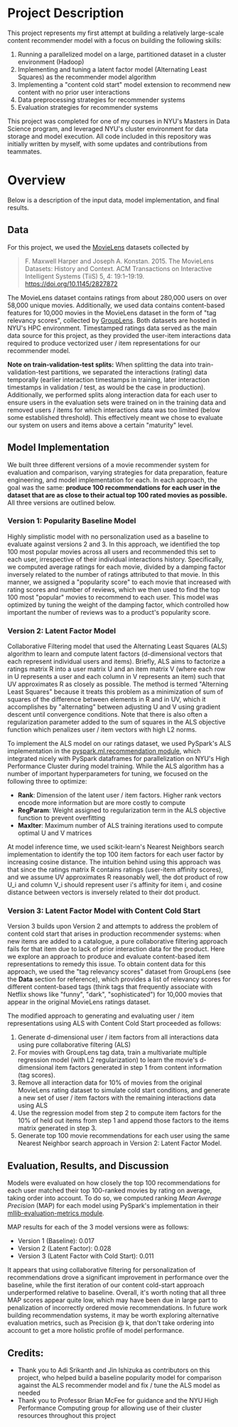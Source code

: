 # Project Description
This project represents my first attempt at building a relatively large-scale content recommender model with a focus on building the following skills:
1. Running a parallelized model on a large, partitioned dataset in a cluster environment (Hadoop)
2. Implementing and tuning a latent factor model (Alternating Least Squares) as the recommender model algorithm
3. Implementing a "content cold start" model extension to recommend new content with no prior user interactions
4. Data preprocessing strategies for recommender systems
5. Evaluation strategies for recommender systems

This project was completed for one of my courses in NYU's Masters in Data Science program, and leveraged NYU's cluster environment for data storage and model execution. All code included in this repository was initially written by myself, with some updates and contributions from teammates.

# Overview

Below is a description of the input data, model implementation, and final results.

## Data

For this project, we used the [MovieLens](https://grouplens.org/datasets/movielens/latest/) datasets collected by 
> F. Maxwell Harper and Joseph A. Konstan. 2015. 
> The MovieLens Datasets: History and Context. 
> ACM Transactions on Interactive Intelligent Systems (TiiS) 5, 4: 19:1–19:19. https://doi.org/10.1145/2827872

The MovieLens dataset contains ratings from about 280,000 users on over 58,000 unique movies. Additionally, we used data contains content-based features for 10,000 movies in the MovieLens dataset in the form of "tag relevancy scores", collected by [GroupLens](https://grouplens.org/datasets/movielens/tag-genome/). Both datasets are hosted in NYU's HPC environment. Timestamped ratings data served as the main data source for this project, as they provided the user-item interactions data required to produce vectorized user / item representations for our recommender model.

**Note on train-validation-test splits:** When splitting the data into train-validation-test partitions, we separated the interactions (rating) data temporally (earlier interaction timestamps in training, later interaction timestamps in validation / test, as would be the case in production). Additionally, we performed splits along interaction data for each user to ensure users in the evaluation sets were trained on in the training data and removed users / items for which interactions data was too limited (below some established threshold). This effectively meant we chose to evaluate our system on users and items above a certain "maturity" level.


## Model Implementation
We built three different versions of a movie recommender system for evaluation and comparison, varying strategies for data preparation, feature engineering, and model implementation for each. In each approach, the goal was the same: **produce 100 recommendations for each user in the dataset that are as close to their actual top 100 rated movies as possible.** All three versions are outlined below.

### Version 1: Popularity Baseline Model
Highly simplistic model with no personalization used as a baseline to evaluate against versions 2 and 3. In this approach, we identified the top 100 most popular movies across all users and recommended this set to each user, irrespective of their individual interactions history. Specifically, we computed average ratings for each movie, divided by a damping factor inversely related to the number of ratings attributed to that movie. In this manner, we assigned a "popularity score" to each movie that increased with rating scores and number of reviews, which we then used to find the top 100 most "popular" movies to recommend to each user. This model was optimized by tuning the weight of the damping factor, which controlled how important the number of reviews was to a product's popularity score.

### Version 2: Latent Factor Model
Collaborative Filtering model that used the Alternating Least Squares (ALS) algorithm to learn and compute latent factors (d-dimensional vectors that each represent individual users and items). Briefly, ALS aims to factorize a ratings matrix R into a user matrix U and an item matrix V (where each row in U represents a user and each column in V represents an item) such that UV approximates R as closely as possible. The method is termed "Alterning Least Squares" because it treats this problem as a minimization of sum of squares of the difference between elements in R and in UV, which it accomplishes by "alternating" between adjusting U and V using gradient descent until convergence conditions. Note that there is also often a regularization parameter added to the sum of squares in the ALS objective function which penalizes user / item vectors with high L2 norms.

To implement the ALS model on our ratings dataset, we used PySpark's ALS implementation in the [pyspark.ml.recommendation module](https://spark.apache.org/docs/3.0.1/ml-collaborative-filtering.html), which integrated nicely with PySpark dataframes for parallelization on NYU's High Performance Cluster during model training. While the ALS algorithm has a number of important hyperparameters for tuning, we focused on the following three to optimize:
- **Rank**: Dimension of the latent user / item factors. Higher rank vectors encode more information but are more costly to compute
- **RegParam**: Weight assigned to regularization term in the ALS objective function to prevent overfitting
- **MaxIter**: Maximum number of ALS training iterations used to compute optimal U and V matrices

At model inference time, we used scikit-learn's Nearest Neighbors search implementation to identify the top 100 item factors for each user factor by increasing cosine distance. The intuition behind using this approach was that since the ratings matrix R contains ratings (user-item affinity scores), and we assume UV approximates R reasonably well, the dot product of row U_i and column V_i should represent user i's affinity for item i, and cosine distance between vectors is inversely related to their dot product.

### Version 3: Latent Factor Model with Content Cold Start
Version 3 builds upon Version 2 and attempts to address the problem of content cold start that arises in production recommender systems: when new items are added to a catalogue, a pure collaborative filtering approach fails for that item due to lack of prior interaction data for the product. Here we explore an approach to produce and evaluate content-based item representations to remedy this issue. To obtain content data for this approach, we used the "tag relevancy scores" dataset from GroupLens (see the **Data** section for reference), which provides a list of relevancy scores for different content-based tags (think tags that frequently associate with Netflix shows like "funny", "dark", "sophisticated") for 10,000 movies that appear in the original MovieLens ratings dataset.

The modified approach to generating and evaluating user / item representations using ALS with Content Cold Start proceeded as follows:
1. Generate d-dimensional user / item factors from all interactions data using pure collaborative filtering (ALS)
2. For movies with GroupLens tag data, train a multivariate multiple regression model (with L2 regularization) to learn the movie's d-dimensional item factors generated in step 1 from content information (tag scores).
3. Remove all interaction data for 10% of movies from the original MovieLens rating dataset to simulate cold start conditions, and generate a new set of user / item factors with the remaining interactions data using ALS
4. Use the regression model from step 2 to compute item factors for the 10% of held out items from step 1 and append those factors to the items matrix generated in step 3.
5. Generate top 100 movie recommendations for each user using the same Nearest Neighbor search approach in Version 2: Latent Factor Model.


## Evaluation, Results, and Discussion
Models were evaluated on how closely the top 100 recommendations for each user matched their top 100-ranked movies by rating on average, taking order into account. To do so, we computed ranking *Mean Average Precision* (MAP) for each model using PySpark's implementation in their [mllib-evaluation-metrics module](https://spark.apache.org/docs/3.0.1/mllib-evaluation-metrics.html#ranking-systems). 

MAP results for each of the 3 model versions were as follows:
- Version 1 (Baseline): 0.017
- Version 2 (Latent Factor): 0.028
- Version 3 (Latent Factor with Cold Start): 0.011

It appears that using collaborative filtering for personalization of recommendations drove a significant improvement in performance over the baseline, while the first iteration of our content cold-start approach underperformed relative to baseline. Overall, it's worth noting that all three MAP scores appear quite low, which may have been due in large part to penalization of incorrectly ordered movie recommendations. In future work building recommendation systems, it may be worth exploring alternative evaluation metrics, such as Precision @ k, that don't take ordering into account to get a more holistic profile of model performance.


## Credits: 
- Thank you to Adi Srikanth and Jin Ishizuka as contributors on this project, who helped build a baseline popularity model for comparison against the ALS recommender model and fix / tune the ALS model as needed
- Thank you to Professor Brian McFee for guidance and the NYU High Performance Computing group for allowing use of their cluster resources throughout this project
